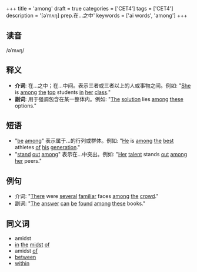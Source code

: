 +++
title = 'among'
draft = true
categories = ['CET4']
tags = ['CET4']
description = '[əˈmʌŋ] prep.在…之中'
keywords = ['ai words', 'among']
+++

## 读音
/əˈmʌŋ/

## 释义
- **介词**: 在…之中；在…中间。表示三者或三者以上的人或事物之间。例如: "[She](/zh/post/she/) is [among](/zh/post/among/) [the](/zh/post/the/) [top](/zh/post/top/) students [in](/zh/post/in/) [her](/zh/post/her/) [class](/zh/post/class/)."
- **副词**: 用于强调包含在某一整体内。例如: "[The](/zh/post/the/) [solution](/zh/post/solution/) lies [among](/zh/post/among/) [these](/zh/post/these/) options."

## 短语
- "[be](/zh/post/be/) [among](/zh/post/among/)" 表示属于...的行列或群体。例如: "[He](/zh/post/he/) is [among](/zh/post/among/) [the](/zh/post/the/) [best](/zh/post/best/) athletes [of](/zh/post/of/) [his](/zh/post/his/) [generation](/zh/post/generation/)."
- "[stand](/zh/post/stand/) [out](/zh/post/out/) [among](/zh/post/among/)" 表示在...中突出。例如: "[Her](/zh/post/her/) [talent](/zh/post/talent/) stands [out](/zh/post/out/) [among](/zh/post/among/) [her](/zh/post/her/) peers."

## 例句
- 介词: "[There](/zh/post/there/) were [several](/zh/post/several/) [familiar](/zh/post/familiar/) faces [among](/zh/post/among/) [the](/zh/post/the/) [crowd](/zh/post/crowd/)."
- 副词: "[The](/zh/post/the/) [answer](/zh/post/answer/) [can](/zh/post/can/) [be](/zh/post/be/) [found](/zh/post/found/) [among](/zh/post/among/) [these](/zh/post/these/) books."

## 同义词
- amidst
- [in](/zh/post/in/) [the](/zh/post/the/) [midst](/zh/post/midst/) [of](/zh/post/of/)
- amidst [of](/zh/post/of/)
- [between](/zh/post/between/)
- [within](/zh/post/within/)
